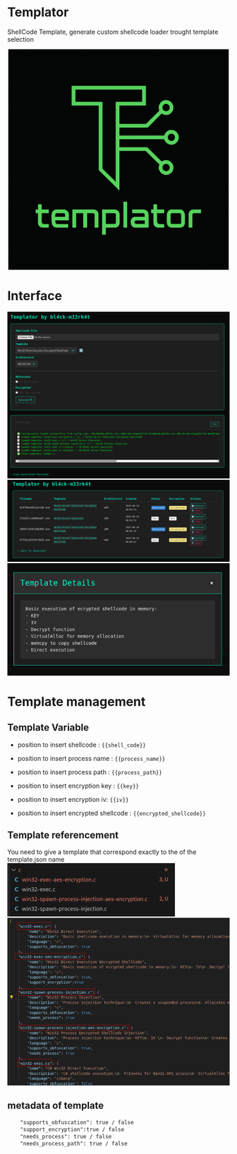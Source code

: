 # Templator
ShellCode Template, generate custom shellcode loader trought template selection

<p align="center">
  <img src="screenshots/logo.png" alt="Templator Logo" width="500"/>
</p>

# Interface
![image](screenshots/main.png)
![image](screenshots/downloads.png)
![image](screenshots/details.png)

# Template management

## Template Variable 
- position to insert shellcode : `{{shell_code}}`

- position to insert process name : `{{process_name}}`

- position to insert process path : `{{process_path}}`

- position to insert encryption key : `{{key}}`

- position to insert encryption iv: `{{iv}}`

- position to insert encrypted shellcode : `{{encrypted_shellcode}}`

## Template referencement 
You need to give a template that correspond exactly to the of the template.json name
![image](screenshots/template-name.png)
![image](screenshots/ref-template-name.png)

## metadata of template
        "supports_obfuscation": true / false
        "support_encryption":true / false
        "needs_process": true / false
        "needs_process_path": true / false